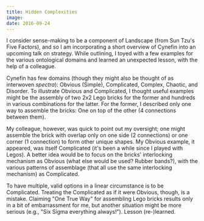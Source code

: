 ```yaml
---
title: Hidden Complexities
image: 
date: 2016-09-24
---
```


I consider sense-making to be a component of Landscape (from Sun Tzu's Five Factors), and so I am incorporating a short overview of Cynefin into an upcoming talk on strategy. While outlining, I toyed with a few examples for the various ontological domains and learned an unexpected lesson, with the help of a colleague.

Cynefin has few domains (though they might also be thought of as interwoven *spectra*): Obvious (Simple), Complicated, Complex, Chaotic, and Disorder. To illustrate Obvious and Complicated, I thought useful examples might be the assembly of two 2x2 Lego bricks for the former and hundreds in various combinations for the latter. For the former, I described only one way to assemble the bricks: One on top of the other (4 connections between them). 

My colleague, however, was quick to point out my oversight; one might assemble the brick with overlap only on one side (2 connections) or one corner (1 connection) to form other unique shapes. My Obvious example, it appeared, was itself Complicated (it's been a while since I played with Legos). A better idea would be to focus on the bricks' interlocking mechanism as Obvious (what else would be used? Rubber bands?), with the various patterns of assemblage (that all use the same interlocking mechanism) as Complicated.

To have multiple, valid options in a linear circumstance is to be Complicated. Treating the Complicated as if it were Obvious, though, is a mistake. Claiming "One True Way" for assembling Lego bricks results only in a bit of embarrassment for me, but another situation might be more serious (e.g., "Six Sigma everything always!"). Lesson (re-)learned.